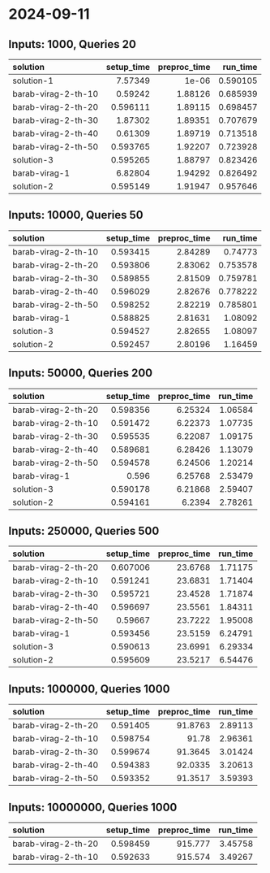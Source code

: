 # 2024-09-11

## Inputs: 1000, Queries 20

| solution            |   setup_time |   preproc_time |   run_time |
|:--------------------|-------------:|---------------:|-----------:|
| solution-1          |     7.57349  |        1e-06   |   0.590105 |
| barab-virag-2-th-10 |     0.59242  |        1.88126 |   0.685939 |
| barab-virag-2-th-20 |     0.596111 |        1.89115 |   0.698457 |
| barab-virag-2-th-30 |     1.87302  |        1.89351 |   0.707679 |
| barab-virag-2-th-40 |     0.61309  |        1.89719 |   0.713518 |
| barab-virag-2-th-50 |     0.593765 |        1.92207 |   0.723928 |
| solution-3          |     0.595265 |        1.88797 |   0.823426 |
| barab-virag-1       |     6.82804  |        1.94292 |   0.826492 |
| solution-2          |     0.595149 |        1.91947 |   0.957646 |

## Inputs: 10000, Queries 50

| solution            |   setup_time |   preproc_time |   run_time |
|:--------------------|-------------:|---------------:|-----------:|
| barab-virag-2-th-10 |     0.593415 |        2.84289 |   0.74773  |
| barab-virag-2-th-20 |     0.593806 |        2.83062 |   0.753578 |
| barab-virag-2-th-30 |     0.589855 |        2.81509 |   0.759781 |
| barab-virag-2-th-40 |     0.596029 |        2.82676 |   0.778222 |
| barab-virag-2-th-50 |     0.598252 |        2.82219 |   0.785801 |
| barab-virag-1       |     0.588825 |        2.81631 |   1.08092  |
| solution-3          |     0.594527 |        2.82655 |   1.08097  |
| solution-2          |     0.592457 |        2.80196 |   1.16459  |

## Inputs: 50000, Queries 200

| solution            |   setup_time |   preproc_time |   run_time |
|:--------------------|-------------:|---------------:|-----------:|
| barab-virag-2-th-20 |     0.598356 |        6.25324 |    1.06584 |
| barab-virag-2-th-10 |     0.591472 |        6.22373 |    1.07735 |
| barab-virag-2-th-30 |     0.595535 |        6.22087 |    1.09175 |
| barab-virag-2-th-40 |     0.589681 |        6.28426 |    1.13079 |
| barab-virag-2-th-50 |     0.594578 |        6.24506 |    1.20214 |
| barab-virag-1       |     0.596    |        6.25768 |    2.53479 |
| solution-3          |     0.590178 |        6.21868 |    2.59407 |
| solution-2          |     0.594161 |        6.2394  |    2.78261 |

## Inputs: 250000, Queries 500

| solution            |   setup_time |   preproc_time |   run_time |
|:--------------------|-------------:|---------------:|-----------:|
| barab-virag-2-th-20 |     0.607006 |        23.6768 |    1.71175 |
| barab-virag-2-th-10 |     0.591241 |        23.6831 |    1.71404 |
| barab-virag-2-th-30 |     0.595721 |        23.4528 |    1.71874 |
| barab-virag-2-th-40 |     0.596697 |        23.5561 |    1.84311 |
| barab-virag-2-th-50 |     0.59667  |        23.7222 |    1.95008 |
| barab-virag-1       |     0.593456 |        23.5159 |    6.24791 |
| solution-3          |     0.590613 |        23.6991 |    6.29334 |
| solution-2          |     0.595609 |        23.5217 |    6.54476 |

## Inputs: 1000000, Queries 1000

| solution            |   setup_time |   preproc_time |   run_time |
|:--------------------|-------------:|---------------:|-----------:|
| barab-virag-2-th-20 |     0.591405 |        91.8763 |    2.89113 |
| barab-virag-2-th-10 |     0.598754 |        91.78   |    2.96361 |
| barab-virag-2-th-30 |     0.599674 |        91.3645 |    3.01424 |
| barab-virag-2-th-40 |     0.594383 |        92.0335 |    3.20613 |
| barab-virag-2-th-50 |     0.593352 |        91.3517 |    3.59393 |

## Inputs: 10000000, Queries 1000

| solution            |   setup_time |   preproc_time |   run_time |
|:--------------------|-------------:|---------------:|-----------:|
| barab-virag-2-th-20 |     0.598459 |        915.777 |    3.45758 |
| barab-virag-2-th-10 |     0.592633 |        915.574 |    3.49267 |